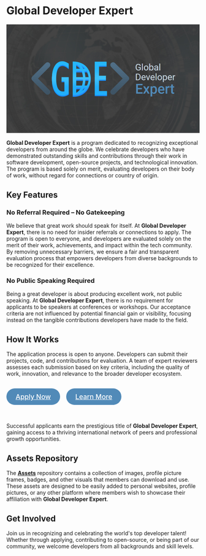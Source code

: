 # Global Developer Expert

[![Global Developer Expert](gde-cover.jpg)](https://globaldev.expert)

**Global Developer Expert** is a program dedicated to recognizing exceptional developers from around the globe. We celebrate developers who have demonstrated outstanding skills and contributions through their work in software development, open-source projects, and technological innovation. The program is based solely on merit, evaluating developers on their body of work, without regard for connections or country of origin.

## Key Features

### No Referral Required – No Gatekeeping

We believe that great work should speak for itself. At **Global Developer Expert**, there is no need for insider referrals or connections to apply. The program is open to everyone, and developers are evaluated solely on the merit of their work, achievements, and impact within the tech community. By removing unnecessary barriers, we ensure a fair and transparent evaluation process that empowers developers from diverse backgrounds to be recognized for their excellence.

### No Public Speaking Required

Being a great developer is about producing excellent work, not public speaking. At **Global Developer Expert**, there is no requirement for applicants to be speakers at conferences or workshops. Our acceptance criteria are not influenced by potential financial gain or visibility, focusing instead on the tangible contributions developers have made to the field.

## How It Works

The application process is open to anyone. Developers can submit their projects, code, and contributions for evaluation. A team of expert reviewers assesses each submission based on key criteria, including the quality of work, innovation, and relevance to the broader developer ecosystem.

<!-- I hate inline styling but here I will make an exception -->

<div style="display: flex; gap: 1rem; padding: 1rem 0 2rem">
<a href="https://www.globaldeveloper.expert/apply" target="_blank" style="background-color: #518ab8; color: #fff; padding: 0.7rem 1.5rem; border-radius: 2rem; font-size: 1.1rem; font-weight: 500">Apply Now</a>
<a href="https://www.globaldeveloper.expert/learn-more" target="_blank" style="background-color: #518ab8; color: #fff; padding: 0.7rem 1.5rem; border-radius: 2rem; font-size: 1.1rem; font-weight: 500">Learn More</a>
</div>

Successful applicants earn the prestigious title of **Global Developer Expert**, gaining access to a thriving international network of peers and professional growth opportunities.

## Assets Repository

The [**Assets**](https://github.com/GlobalDeveloperExpert/assets) repository contains a collection of images, profile picture frames, badges, and other visuals that members can download and use. These assets are designed to be easily added to personal websites, profile pictures, or any other platform where members wish to showcase their affiliation with **Global Developer Expert**.


## Get Involved

Join us in recognizing and celebrating the world's top developer talent! Whether through applying, contributing to open-source, or being part of our community, we welcome developers from all backgrounds and skill levels.
